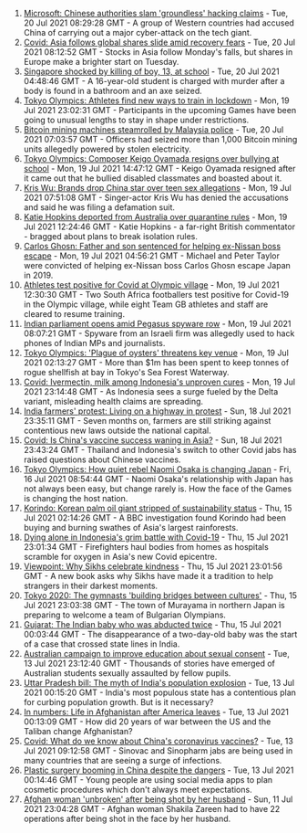 1. [Microsoft: Chinese authorities slam 'groundless' hacking claims](https://www.bbc.co.uk/news/world-asia-china-57898147) - Tue, 20 Jul 2021 08:29:28 GMT - A group of Western countries had accused China of carrying out a major cyber-attack on the tech giant.
2. [Covid: Asia follows global shares slide amid recovery fears](https://www.bbc.co.uk/news/business-57885183) - Tue, 20 Jul 2021 08:12:52 GMT - Stocks in Asia follow Monday's falls, but shares in Europe make a brighter start on Tuesday.
3. [Singapore shocked by killing of boy, 13, at school](https://www.bbc.co.uk/news/world-asia-57897762) - Tue, 20 Jul 2021 04:48:46 GMT - A 16-year-old student is charged with murder after a body is found in a bathroom and an axe seized.
4. [Tokyo Olympics: Athletes find new ways to train in lockdown](https://www.bbc.co.uk/news/world-asia-57887074) - Mon, 19 Jul 2021 23:02:31 GMT - Participants in the upcoming Games have been going to unusual lengths to stay in shape under restrictions.
5. [Bitcoin mining machines steamrolled by Malaysia police](https://www.bbc.co.uk/news/business-57897444) - Tue, 20 Jul 2021 07:03:57 GMT - Officers had seized more than 1,000 Bitcoin mining units allegedly powered by stolen electricity.
6. [Tokyo Olympics: Composer Keigo Oyamada resigns over bullying at school](https://www.bbc.co.uk/news/world-asia-57891364) - Mon, 19 Jul 2021 14:47:12 GMT - Keigo Oyamada resigned after it came out that he bullied disabled classmates and boasted about it.
7. [Kris Wu: Brands drop China star over teen sex allegations](https://www.bbc.co.uk/news/world-asia-china-57884438) - Mon, 19 Jul 2021 07:51:08 GMT - Singer-actor Kris Wu has denied the accusations and said he was filing a defamation suit.
8. [Katie Hopkins deported from Australia over quarantine rules](https://www.bbc.co.uk/news/world-australia-57883692) - Mon, 19 Jul 2021 12:24:46 GMT - Katie Hopkins - a far-right British commentator - bragged about plans to break isolation rules.
9. [Carlos Ghosn: Father and son sentenced for helping ex-Nissan boss escape](https://www.bbc.co.uk/news/business-57883892) - Mon, 19 Jul 2021 04:56:21 GMT - Michael and Peter Taylor were convicted of helping ex-Nissan boss Carlos Ghosn escape Japan in 2019.
10. [Athletes test positive for Covid at Olympic village](https://www.bbc.co.uk/sport/olympics/57844406) - Mon, 19 Jul 2021 12:30:30 GMT - Two South Africa footballers test positive for Covid-19 in the Olympic village, while eight Team GB athletes and staff are cleared to resume training.
11. [Indian parliament opens amid Pegasus spyware row](https://www.bbc.co.uk/news/world-asia-india-57884096) - Mon, 19 Jul 2021 08:07:21 GMT - Spyware from an Israeli firm was allegedly used to hack phones of Indian MPs and journalists.
12. [Tokyo Olympics: 'Plague of oysters' threatens key venue](https://www.bbc.co.uk/news/world-asia-57883922) - Mon, 19 Jul 2021 02:13:27 GMT - More than $1m has been spent to keep tonnes of rogue shellfish at bay in Tokyo's Sea Forest Waterway.
13. [Covid: Ivermectin, milk among Indonesia's unproven cures](https://www.bbc.co.uk/news/world-asia-pacific-57838033) - Mon, 19 Jul 2021 23:14:48 GMT - As Indonesia sees a surge fueled by the Delta variant, misleading health claims are spreading.
14. [India farmers' protest: Living on a highway in protest](https://www.bbc.co.uk/news/world-asia-india-57863658) - Sun, 18 Jul 2021 23:35:11 GMT - Seven months on, farmers are still striking against contentious new laws outside the national capital.
15. [Covid: Is China's vaccine success waning in Asia?](https://www.bbc.co.uk/news/world-asia-57845644) - Sun, 18 Jul 2021 23:43:24 GMT - Thailand and Indonesia's switch to other Covid jabs has raised questions about Chinese vaccines.
16. [Tokyo Olympics: How quiet rebel Naomi Osaka is changing Japan](https://www.bbc.co.uk/sport/olympics/57841166) - Fri, 16 Jul 2021 08:54:44 GMT - Naomi Osaka's relationship with Japan has not always been easy, but change rarely is. How the face of the Games is changing the host nation.
17. [Korindo: Korean palm oil giant stripped of sustainability status](https://www.bbc.co.uk/news/world-asia-57845156) - Thu, 15 Jul 2021 02:14:26 GMT - A BBC investigation found Korindo had been buying and burning swathes of Asia's largest rainforests.
18. [Dying alone in Indonesia's grim battle with Covid-19](https://www.bbc.co.uk/news/world-asia-57830770) - Thu, 15 Jul 2021 23:01:34 GMT - Firefighters haul bodies from homes as hospitals scramble for oxygen in Asia's new Covid epicentre.
19. [Viewpoint: Why Sikhs celebrate kindness](https://www.bbc.co.uk/news/world-asia-india-57817615) - Thu, 15 Jul 2021 23:01:56 GMT - A new book asks why Sikhs have made it a tradition to help strangers in their darkest moments.
20. [Tokyo 2020: The gymnasts 'building bridges between cultures'](https://www.bbc.co.uk/news/world-asia-57839224) - Thu, 15 Jul 2021 23:03:38 GMT - The town of Murayama in northern Japan is preparing to welcome a team of Bulgarian Olympians.
21. [Gujarat: The Indian baby who was abducted twice](https://www.bbc.co.uk/news/world-asia-india-57691616) - Thu, 15 Jul 2021 00:03:44 GMT - The disappearance of a two-day-old baby was the start of a case that crossed state lines in India.
22. [Australian campaign to improve education about sexual consent](https://www.bbc.co.uk/news/world-australia-57824489) - Tue, 13 Jul 2021 23:12:40 GMT - Thousands of stories have emerged of Australian students sexually assaulted by fellow pupils.
23. [Uttar Pradesh bill: The myth of India's population explosion](https://www.bbc.co.uk/news/world-asia-india-57801764) - Tue, 13 Jul 2021 00:15:20 GMT - India's most populous state has a contentious plan for curbing population growth. But is it necessary?
24. [In numbers: Life in Afghanistan after America leaves](https://www.bbc.co.uk/news/world-asia-57767067) - Tue, 13 Jul 2021 00:13:09 GMT - How did 20 years of war between the US and the Taliban change Afghanistan?
25. [Covid: What do we know about China's coronavirus vaccines?](https://www.bbc.co.uk/news/world-asia-china-57817591) - Tue, 13 Jul 2021 09:12:58 GMT - Sinovac and Sinopharm jabs are being used in many countries that are seeing a surge of infections.
26. [Plastic surgery booming in China despite the dangers](https://www.bbc.co.uk/news/world-asia-china-57691525) - Tue, 13 Jul 2021 00:14:46 GMT - Young people are using social media apps to plan cosmetic procedures which don't always meet expectations.
27. [Afghan woman 'unbroken' after being shot by her husband](https://www.bbc.co.uk/news/world-asia-57779841) - Sun, 11 Jul 2021 23:04:28 GMT - Afghan woman Shakila Zareen had to have 22 operations after being shot in the face by her husband.
